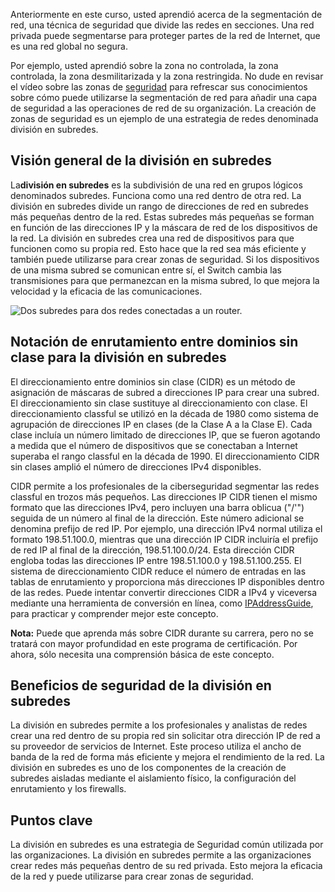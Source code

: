 
Anteriormente en este curso, usted aprendió acerca de la segmentación de red, una técnica de seguridad que divide las redes en secciones. Una red privada puede segmentarse para proteger partes de la red de Internet, que es una red global no segura.

Por ejemplo, usted aprendió sobre la zona no controlada, la zona controlada, la zona desmilitarizada y la zona restringida. No dude en revisar el vídeo sobre las zonas de [seguridad](https://www.coursera.org/learn/networks-and-network-security/lecture/GccYm/security-zones) para refrescar sus conocimientos sobre cómo puede utilizarse la segmentación de red para añadir una capa de seguridad a las operaciones de red de su organización. La creación de zonas de seguridad es un ejemplo de una estrategia de redes denominada división en subredes.

## Visión general de la división en subredes

La**división en subredes** es la subdivisión de una red en grupos lógicos denominados subredes. Funciona como una red dentro de otra red. La división en subredes divide un rango de direcciones de red en subredes más pequeñas dentro de la red. Estas subredes más pequeñas se forman en función de las direcciones IP y la máscara de red de los dispositivos de la red. La división en subredes crea una red de dispositivos para que funcionen como su propia red. Esto hace que la red sea más eficiente y también puede utilizarse para crear zonas de seguridad. Si los dispositivos de una misma subred se comunican entre sí, el Switch cambia las transmisiones para que permanezcan en la misma subred, lo que mejora la velocidad y la eficacia de las comunicaciones.

![Dos subredes para dos redes conectadas a un router.](https://d3c33hcgiwev3.cloudfront.net/imageAssetProxy.v1/vzbgwk8-RoCJ8Ppet89raA_1a225a330b8b4eaeb4a2b8bc5baaaef1_qvNCswL7ECbUiKTyL6rjp35BTSD-bbfoAoajmAyy4hHvmBJwwr22RU8T5aGDunmwKb1kvZ5TneMbG-nngVlkPXF6W-BTMap_a6XP-kAy5jgW13XvT5OTSCmI7U9YVNX4JzC1qn-zCkiZSXhbKjm2zq7SESzmANYH17_p4jub1mNikwElbJZECK0VuM_4Yrwljgfgdx2VpNad7gx2lFHMiu01wfeRKp-sjRa_kQ?expiry=1750896000000&hmac=FlipTFOf_2SkuUa2gOXeLzvsOG2pRj5Jj6xe6jhgHvA)

## Notación de enrutamiento entre dominios sin clase para la división en subredes

El direccionamiento entre dominios sin clase (CIDR) es un método de asignación de máscaras de subred a direcciones IP para crear una subred. El direccionamiento sin clase sustituye al direccionamiento con clase. El direccionamiento classful se utilizó en la década de 1980 como sistema de agrupación de direcciones IP en clases (de la Clase A a la Clase E). Cada clase incluía un número limitado de direcciones IP, que se fueron agotando a medida que el número de dispositivos que se conectaban a Internet superaba el rango classful en la década de 1990. El direccionamiento CIDR sin clases amplió el número de direcciones IPv4 disponibles.

CIDR permite a los profesionales de la ciberseguridad segmentar las redes classful en trozos más pequeños. Las direcciones IP CIDR tienen el mismo formato que las direcciones IPv4, pero incluyen una barra oblicua ("/'") seguida de un número al final de la dirección. Este número adicional se denomina prefijo de red IP. Por ejemplo, una dirección IPv4 normal utiliza el formato 198.51.100.0, mientras que una dirección IP CIDR incluiría el prefijo de red IP al final de la dirección, 198.51.100.0/24. Esta dirección CIDR engloba todas las direcciones IP entre 198.51.100.0 y 198.51.100.255. El sistema de direccionamiento CIDR reduce el número de entradas en las tablas de enrutamiento y proporciona más direcciones IP disponibles dentro de las redes. Puede intentar convertir direcciones CIDR a IPv4 y viceversa mediante una herramienta de conversión en línea, como [IPAddressGuide](https://www.ipaddressguide.com/cidr), para practicar y comprender mejor este concepto.

**Nota:** Puede que aprenda más sobre CIDR durante su carrera, pero no se tratará con mayor profundidad en este programa de certificación. Por ahora, sólo necesita una comprensión básica de este concepto.

## Beneficios de seguridad de la división en subredes

La división en subredes permite a los profesionales y analistas de redes crear una red dentro de su propia red sin solicitar otra dirección IP de red a su proveedor de servicios de Internet. Este proceso utiliza el ancho de banda de la red de forma más eficiente y mejora el rendimiento de la red. La división en subredes es uno de los componentes de la creación de subredes aisladas mediante el aislamiento físico, la configuración del enrutamiento y los firewalls.

## Puntos clave

La división en subredes es una estrategia de Seguridad común utilizada por las organizaciones. La división en subredes permite a las organizaciones crear redes más pequeñas dentro de su red privada. Esto mejora la eficacia de la red y puede utilizarse para crear zonas de seguridad.